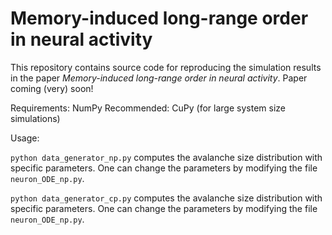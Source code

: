 # Memory-induced long-range order in neural activity
This repository contains source code for reproducing the simulation results in the paper *Memory-induced long-range order in neural activity*. Paper coming (very) soon! 

Requirements: NumPy 
Recommended:  CuPy (for large system size simulations)

Usage: 

`python data_generator_np.py` computes the avalanche size distribution with specific parameters. One can change the parameters by modifying the file `neuron_ODE_np.py`. 

`python data_generator_cp.py` computes the avalanche size distribution with specific parameters. One can change the parameters by modifying the file `neuron_ODE_np.py`. 
